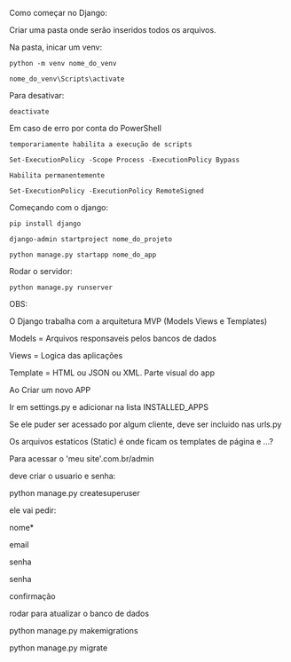 Como começar no Django:

Criar uma pasta onde serão inseridos todos os arquivos.

Na pasta, inicar um venv:

    python -m venv nome_do_venv

    nome_do_venv\Scripts\activate

Para desativar:

    deactivate

Em caso de erro por conta do PowerShell

    temporariamente habilita a execução de scripts

    Set-ExecutionPolicy -Scope Process -ExecutionPolicy Bypass

    Habilita permanentemente

    Set-ExecutionPolicy -ExecutionPolicy RemoteSigned

Começando com o django:

    pip install django

    django-admin startproject nome_do_projeto

    python manage.py startapp nome_do_app

Rodar o servidor:

    python manage.py runserver

OBS:

O Django trabalha com a arquitetura MVP (Models Views e Templates)

Models = Arquivos responsaveis pelos bancos de dados

Views = Logica das aplicações

Template = HTML ou JSON ou XML. Parte visual do app

Ao Criar um novo APP

Ir em settings.py e adicionar na lista INSTALLED_APPS

Se ele puder ser acessado por algum cliente, deve ser incluido nas urls.py

Os arquivos estaticos (Static) é onde ficam os templates de página e ...?


Para acessar o 'meu site'.com.br/admin

deve criar o usuario e senha:

python manage.py createsuperuser

ele vai pedir:

nome*

email

senha

senha

confirmação 



rodar para atualizar o banco de dados

python manage.py makemigrations

python manage.py migrate
